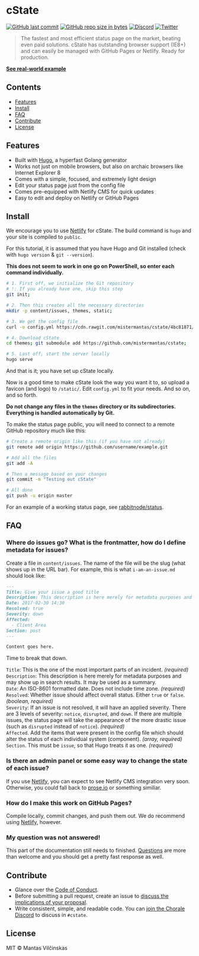 # cState

[![GitHub last commit](https://img.shields.io/github/last-commit/mistermantas/cstate.svg?style=flat-square)](https://github.com/mistermantas/cstate/commits/master)
[![GitHub repo size in bytes](https://img.shields.io/github/repo-size/mistermantas/cstate.svg?style=flat-square)](https://github.com/mistermantas/cstate/tree/master/)
[![Discord](https://img.shields.io/badge/discord-join%20chat-7289DA.svg?style=flat-square)](http://discord.io/choraleapp)  [![Twitter](https://img.shields.io/twitter/follow/mistermantas.svg?style=social&label=Follow)](https://twitter.com/mistermantas)

> The fastest and most efficient status page on the market, beating even paid solutions. cState has outstanding browser support (IE8+) and can easily be managed with GitHub Pages or Netlify. Ready for production.

[**See real-world example**](https://status.rabbitnode.com)

## Contents

+ [Features](#features)
+ [Install](#install)
+ [FAQ](#faq)
+ [Contribute](#contribute)
+ [License](#license)

## Features

+ Built with [Hugo](https://gohugo.io), a hyperfast Golang generator
+ Works not just on mobile browsers, but also on archaic browsers like Internet Explorer 8
+ Comes with a simple, focused, and extremely light design
+ Edit your status page just from the config file
+ Comes pre-equipped with Netlify CMS for quick updates
+ Easy to edit and deploy on Netlify or GitHub Pages

## Install

We encourage you to use [Netlify](https://www.netlify.com) for cState. The build command is `hugo` and your site is compiled to `public`.

For this tutorial, it is assumed that you have Hugo and Git installed (check with `hugo version` & `git --version`).

**This does not seem to work in one go on PowerShell, so enter each command individually.**

```bash
# 1. First off, we initialize the Git repository
# !: If you already have one, skip this step
git init;

# 2. Then this creates all the necessary directories
mkdir -p content/issues, themes, static;

# 3. We get the config file
curl -o config.yml https://cdn.rawgit.com/mistermantas/cstate/4bc81871/config-example.yml;

# 4. Download cState
cd themes; git submodule add https://github.com/mistermantas/cstate;

# 5. Last off, start the server locally
hugo serve
```

And that is it; you have set up cState locally.

Now is a good time to make cState look the way you want it to, so upload a favicon (and logo) to `/static/`. Edit `config.yml` to fit your needs. And so on, and so forth.

**Do not change any files in the `themes` directory or its subdirectories. Everything is handled automatically by Git.**

To make the status page public, you will need to connect to a remote GitHub repository much like this:

```bash
# Create a remote origin like this (if you have not already)
git remote add origin https://github.com/username/example.git

# Add all the files
git add -A

# Then a message based on your changes
git commit -m "Testing out cState"

# All done
git push -u origin master
```

For an example of a working status page, see [rabbitnode/status](https://github.com/rabbitnode/status).

## FAQ

### Where do issues go? What is the frontmatter, how do I define metadata for issues?

Create a file in `content/issues`. The name of the file will be the slug (what shows up in the URL bar). For example, this is what `i-am-an-issue.md` should look like:

```md
---
Title: Give your issue a good title
Description: This description is here merely for metadata purposes and may show up in search results. It may be used as a summary.
Date: 2017-02-30 14:30
Resolved: true
Severity: down
Affected:
  - Client Area
Section: post
---

Content goes here.
```

Time to break that down.

`Title`: This is the one of the most important parts of an incident. *(required)*  
`Description`: This description is here merely for metadata purposes and may show up in search results. It may be used as a summary.  
`Date`: An ISO-8601 formatted date. Does not include time zone. *(required)*  
`Resolved`: Whether issue should affect overall status. Either `true` or `false`. *(boolean, required)*  
`Severity`: If an issue is not resolved, it will have an applied severity. There are 3 levels of severity: `notice`, `disrupted`, and `down`. If there are multiple issues, the status page will take the appearance of the more drastic issue (such as `disrupted` instead of `notice`). *(required)*  
`Affected`. Add the items that were present in the config file which should alter the status of each individual system (component). *(array, required)*  
`Section`. This must be `issue`, so that Hugo treats it as one. *(required)*  

### Is there an admin panel or some easy way to change the state of each issue?

If you use [Netlify](https://www.netlify.com), you can expect to see Netlify CMS integration very soon. Otherwise, you could fall back to [prose.io](http://prose.io) or something similiar.

### How do I make this work on GitHub Pages?

Compile locally, commit changes, and push them out. We do recommend using [Netlify](https://www.netlify.com), however.

### My question was not answered!

This part of the documentation still needs to finished. [Questions](https://github.com/mistermantas/cstate/issues) are more than welcome and you should get a pretty fast response as well.

## Contribute

+ Glance over the [Code of Conduct](/CODE_OF_CONDUCT.md).
+ Before submitting a pull request, create an issue to [discuss the implications of your proposal](https://github.com/mistermantas/cstate/issues).
+ Write consistent, simple, and readable code. You can [join the Chorale Discord](http://discord.io/choraleapp) to discuss in `#cstate`.

## License

MIT © Mantas Vilčinskas
